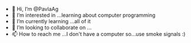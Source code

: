 - 👋 Hi, I’m @PavlaAg
- 👀 I’m interested in ...learning about computer programming
- 🌱 I’m currently learning ...all of it
- 💞️ I’m looking to collaborate on ...
- 📫 How to reach me ...I don't have a computer so...use smoke signals :)

<!---
PavlaAg/PavlaAg is a ✨ special ✨ repository because its `README.md` (this file) appears on your GitHub profile.
You can click the Preview link to take a look at your changes.
--->
